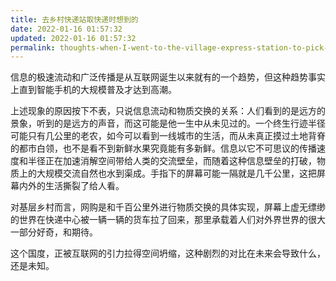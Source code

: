 ```yaml
---
title: 去乡村快递站取快递时想到的
date: 2022-01-16 01:57:32
updated: 2022-01-16 01:57:32
permalink: thoughts-when-I-went-to-the-village-express-station-to-pick-up-the-express
---
```


信息的极速流动和广泛传播是从互联网诞生以来就有的一个趋势，但这种趋势事实上直到智能手机的大规模普及才达到高潮。

上述现象的原因按下不表，只说信息流动和物质交换的关系：人们看到的是远方的景象，听到的是远方的声音，而这可能是他一生中从未见过的。一个终生行迹半径可能只有几公里的老农，如今可以看到一线城市的生活，而从未真正摸过土地背脊的都市白领，也不是看不到新鲜水果究竟能有多新鲜。信息以它不可思议的传播速度和半径正在加速消解空间带给人类的交流壁垒，而随着这种信息壁垒的打破，物质上的大规模交流自然也水到渠成。手指下的屏幕可能一隔就是几千公里，这把屏幕内外的生活撕裂了给人看。

对基层乡村而言，网购是和千百公里外进行物质交换的具体实现，屏幕上虚无缥缈的世界在快递中心被一辆一辆的货车拉了回来，那里承载着人们对外界世界的很大一部分好奇，和期待。

这个国度，正被互联网的引力拉得空间坍缩，这种剧烈的对比在未来会导致什么，还是未知。
